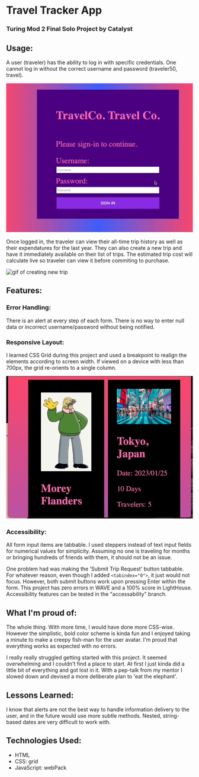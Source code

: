 # Travel Tracker App
### Turing Mod 2 Final Solo Project by Catalyst

## Usage:
A user (traveler) has the ability to log in with specific credentials. One cannot log in without the correct username and password (traveler50, travel).

![login gif](https://github.com/Catalyst4Change/traveltracker/blob/main/TTlogIn.gif)

Once logged in, the traveler can view their all-time trip history as well as their expendatures for the last year. They can also create a new trip and have it immediately available on their list of trips. The estimated trip cost will calculate live so traveler can view it before commiting to purchase.

![gif of creating new trip](https://github.com/Catalyst4Change/traveltracker/blob/main/TTnewTrip.gif)

## Features:
### Error Handling:
There is an alert at every step of each form. There is no way to enter null data or incorrect username/password without being notified.
### Responsive Layout:
I learned CSS Grid during this project and used a breakpoint to realign the elements according to screen width. If viewed on a device with less than 700px, the grid re-orients to a single column.

![gif of a two-column page collapsing into one column](https://github.com/Catalyst4Change/traveltracker/blob/main/TTresponsiveness.gif)

### Accessibility:
All form input items are tabbable. I used steppers instead of text input fields for numerical values for simplicity. Assuming no one is traveling for months or bringing hundreds of friends with them, it should not be an issue.

One problem had was making the 'Submit Trip Request' button tabbable. For whatever reason, even though I added `<tabindex="0">`, it just would not focus. However, both submit buttons work upon pressing Enter within the form.
This project has zero errors in WAVE and a 100% score in LightHouse.
Accessibility features can be tested in the "accessability" branch.

## What I'm proud of:
The whole thing. With more time, I would have done more CSS-wise. However the simplistic, bold color scheme is kinda fun and I enjoyed taking a minute to make a creepy fish-man for the user avatar.
I'm proud that everything works as expected with no errors. 

I really really struggled getting started with this project. It seemed overwhelming and I couldn't find a place to start. At first I just kinda did a little bit of everything and got lost in it. With a pep-talk from my mentor I slowed down and devised a more deliberate plan to 'eat the elephant'.

## Lessons Learned:
I know that alerts are not the best way to handle information delivery to the user, and in the future would use more subtle methods.
Nested, string-based dates are very difficult to work with.

## Technologies Used:
- HTML
- CSS: grid
- JavaScript: webPack
